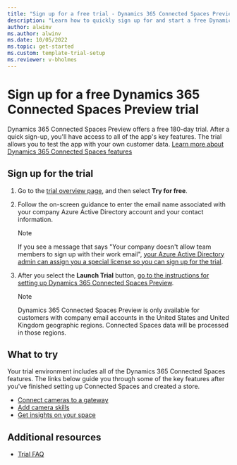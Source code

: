 ```yaml
---
title: "Sign up for a free trial - Dynamics 365 Connected Spaces Preview| Microsoft Docs"
description: "Learn how to quickly sign up for and start a free Dynamics 365 Connected Spaces Preview trial. Explore the app with tours and videos, and find additional learning resources."
author: alwinv
ms.author: alwinv
ms.date: 10/05/2022
ms.topic: get-started
ms.custom: template-trial-setup 
ms.reviewer: v-bholmes
---
```


# Sign up for a free Dynamics 365 Connected Spaces Preview trial

Dynamics 365 Connected Spaces Preview offers a free 180-day trial. After a quick sign-up, you'll have access to all of the app's key features. The trial allows you to test the app 
with your own customer data. [Learn more about Dynamics 365 Connected Spaces features](index.md)

## Sign up for the trial

1. Go to the [trial overview page](https://dynamics.microsoft.com/connected-spaces/overview/), and then select **Try for free**.

2. Follow the on-screen guidance to enter the email name associated with your company Azure Active Directory account and your contact information.

    > [!NOTE]
    > If you see a message that says "Your company doesn't allow team members to sign up with their work email", [your Azure Active Directory admin can assign you a special license so you can sign up for the trial](trial-signup-admin.md).   

3. After you select the **Launch Trial** button, [go to the instructions for setting up Dynamics 365 Connected Spaces Preview](setup.md). 

    > [!NOTE]
    > Dynamics 365 Connected Spaces Preview is only available for customers with company email accounts in the United States and United Kingdom geographic regions. Connected Spaces data will be processed in those regions. 

## What to try

Your trial environment includes all of the Dynamics 365 Connected Spaces features. The links below guide you through some of the key features after you've finished setting up Connected Spaces and created a store.

- [Connect cameras to a gateway](web-app-cameras-connect.md)
- [Add camera skills](web-app-cameras-add-skills.md)
- [Get insights on your space](web-app-get-insights.md)

## Additional resources

- [Trial FAQ](trial-faq.md)
